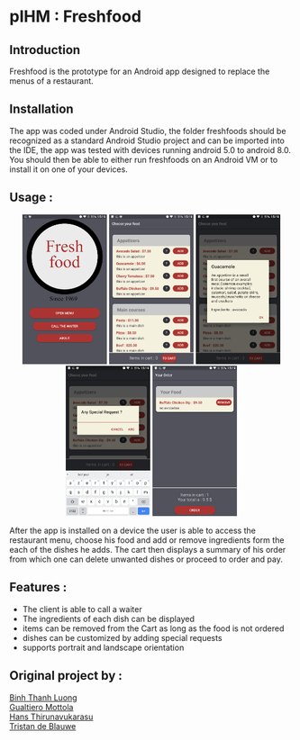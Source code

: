 # pIHM : Freshfood

## Introduction
Freshfood is the prototype for an Android app designed to replace the menus of a restaurant.


## Installation
The app was coded under Android Studio, the folder freshfoods should be recognized as a standard Android Studio project and 
can be imported into the IDE, the app was tested with devices running android 5.0 to android 8.0. You should then be able to either run 
freshfoods on an Android VM or to install it on one of your devices. 

## Usage :
<p align="center">
  <img src="https://raw.githubusercontent.com/gualt1995/pIHM/master/images/1.png" width="150" title="hover text">
  <img src="https://raw.githubusercontent.com/gualt1995/pIHM/master/images/2.png" width="150" title="accessibility text">
  <img src="https://raw.githubusercontent.com/gualt1995/pIHM/master/images/3.png" width="150" title="hover text">
  <img src="https://raw.githubusercontent.com/gualt1995/pIHM/master/images/4.png" width="150" title="accessibility text">
  <img src="https://raw.githubusercontent.com/gualt1995/pIHM/master/images/5.png" width="150" title="hover text">
</p>

After the app is installed on a device the user is able to access the restaurant menu, choose his food and add or remove ingredients 
form the each of the dishes he adds. The cart then displays a summary of his order from which one can delete unwanted dishes or proceed to order and pay.
## Features : 
* The client is able to call a waiter 
* The ingredients of each dish can be displayed
* items can be removed from the Cart as long as the food is not ordered 
* dishes can be customized by adding special requests 
* supports portrait and landscape orientation
## Original project by : 
[Binh Thanh Luong](https://github.com/leondoofus)<br>
[Gualtiero Mottola](https://github.com/gualt1995)<br>
[Hans Thirunavukarasu](https://github.com/ThiruHans)<br>
[Tristan de Blauwe](https://github.com/TBlauwe)<br>
